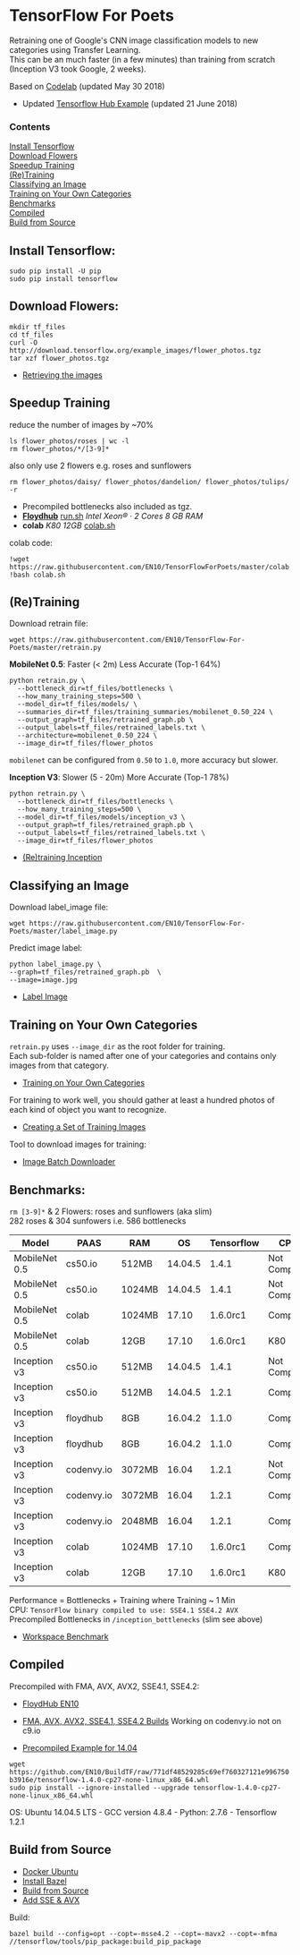 # TensorFlow For Poets

Retraining one of Google's CNN image classification models to new categories using Transfer Learning.  
This can be an much faster (in a few minutes) than training from scratch (Inception V3 took Google, 2 weeks).

Based on [Codelab](https://codelabs.developers.google.com/codelabs/tensorflow-for-poets/index.html#0) (updated May 30 2018)  

* Updated [Tensorflow Hub Example](https://github.com/EN10/TFHubRetrain) (updated 21 June 2018) 

### Contents

 [Install Tensorflow](#install-tensorflow)  
 [Download Flowers](#download-flowers)  
 [Speedup Training](#speedup-training)  
 [(Re)Training](#retraining)    
 [Classifying an Image](#classifying-an-image)  
 [Training on Your Own Categories](#training-on-your-own-categories)    
 [Benchmarks](#benchmarks)  
 [Compiled](#compiled)  
 [Build from Source](#build-from-source)    

## Install Tensorflow:

    sudo pip install -U pip  
    sudo pip install tensorflow 

## Download Flowers:
    
    mkdir tf_files
    cd tf_files
    curl -O http://download.tensorflow.org/example_images/flower_photos.tgz
    tar xzf flower_photos.tgz

* [Retrieving the images](https://codelabs.developers.google.com/codelabs/tensorflow-for-poets/#2)  

## Speedup Training 
reduce the number of images by ~70%    

    ls flower_photos/roses | wc -l
    rm flower_photos/*/[3-9]*
also only use 2 flowers e.g. roses and sunflowers  

    rm flower_photos/daisy/ flower_photos/dandelion/ flower_photos/tulips/ -r

* Precompiled bottlenecks also included as tgz.
* **[Floydhub](https://github.com/EN10/FloydHub)** [run.sh](https://github.com/EN10/TensorFlowForPoets/blob/master/run.sh) *Intel Xeon® · 2 Cores   8 GB RAM*
* **colab** *K80 12GB* [colab.sh](https://github.com/EN10/TensorFlowForPoets/blob/master/colab.sh)

colab code:

    !wget https://raw.githubusercontent.com/EN10/TensorFlowForPoets/master/colab.sh
    !bash colab.sh

## (Re)Training

Download retrain file:
    
    wget https://raw.githubusercontent.com/EN10/TensorFlow-For-Poets/master/retrain.py

**MobileNet 0.5**:  Faster (< 2m) Less Accurate (Top-1 64%)

    python retrain.py \
      --bottleneck_dir=tf_files/bottlenecks \
      --how_many_training_steps=500 \
      --model_dir=tf_files/models/ \
      --summaries_dir=tf_files/training_summaries/mobilenet_0.50_224 \
      --output_graph=tf_files/retrained_graph.pb \
      --output_labels=tf_files/retrained_labels.txt \
      --architecture=mobilenet_0.50_224 \
      --image_dir=tf_files/flower_photos

`mobilenet` can be configured from `0.50` to `1.0`, more accuracy but slower.

**Inception V3**:   Slower (5 - 20m) More Accurate (Top-1 78%)

    python retrain.py \
      --bottleneck_dir=tf_files/bottlenecks \
      --how_many_training_steps=500 \
      --model_dir=tf_files/models/inception_v3 \
      --output_graph=tf_files/retrained_graph.pb \
      --output_labels=tf_files/retrained_labels.txt \
      --image_dir=tf_files/flower_photos

* [(Re)training Inception](https://codelabs.developers.google.com/codelabs/tensorflow-for-poets/#3)  

## Classifying an Image

Download label_image file:

    wget https://raw.githubusercontent.com/EN10/TensorFlow-For-Poets/master/label_image.py

Predict image label:

    python label_image.py \
    --graph=tf_files/retrained_graph.pb  \
    --image=image.jpg

* [Label Image](https://codelabs.developers.google.com/codelabs/tensorflow-for-poets/#4)  

## Training on Your Own Categories

`retrain.py` uses `--image_dir` as the root folder for training.  
Each sub-folder is named after one of your categories and contains only images from that category.  
* [Training on Your Own Categories](https://codelabs.developers.google.com/codelabs/tensorflow-for-poets/#7)  

For training to work well, you should gather at least a hundred photos of each kind of object you want to recognize.  
* [Creating a Set of Training Images](https://www.tensorflow.org/tutorials/image_retraining#creating_a_set_of_training_images)  

Tool to download images for training:
* [Image Batch Downloader](https://chrome.google.com/webstore/detail/fatkun-batch-download-ima/nnjjahlikiabnchcpehcpkdeckfgnohf?hl=en)

## Benchmarks:  
`rm [3-9]*` & 2 Flowers: roses and sunflowers (aka slim)    
282 roses & 304 sunfowers i.e. 586 bottlenecks

| Model | PAAS | RAM | OS | Tensorflow | CPU | Performance | Notes |
| ----- | ----- | ----- | ----- | ----- | ----- | ----- | ----- | 
| MobileNet 0.5 | cs50.io  | 512MB | 14.04.5 | 1.4.1 | Not Compiled | 1m20s | |
| MobileNet 0.5 | cs50.io  | 1024MB | 14.04.5 | 1.4.1 | Not Compiled | 1m20s | |
| MobileNet 0.5 | colab  | 1024MB | 17.10 | 1.6.0rc1 | Compiled | 43s | |
| MobileNet 0.5 | colab  | 12GB | 17.10 | 1.6.0rc1 | K80 | 24s | |
| Inception v3 | cs50.io  | 512MB | 14.04.5 | 1.4.1 | Not Compiled | 15m | |
| Inception v3 | cs50.io  | 512MB | 14.04.5 | 1.2.1 | Compiled | 6m30s | |
| Inception v3 | floydhub  | 8GB | 16.04.2 | 1.1.0 | Compiled | 4m30s | with install |
| Inception v3 | floydhub  | 8GB | 16.04.2 | 1.1.0 | Compiled | 4m | with datasets |
| Inception v3 | codenvy.io  | 3072MB | 16.04 | 1.2.1 | Not Compiled | 6m45s | |
| Inception v3 | codenvy.io  | 3072MB | 16.04 | 1.2.1 | Compiled | 3m20s | |
| Inception v3 | codenvy.io  | 2048MB | 16.04 | 1.2.1 | Compiled | 3m20s | |
| Inception v3 | colab | 1024MB | 17.10 | 1.6.0rc1 | Compiled | 3m38s | |
| Inception v3 | colab | 12GB | 17.10 | 1.6.0rc1 | K80 | 1m23s | |

Performance = Bottlenecks + Training where Training ~ 1 Min     
CPU: `TensorFlow binary compiled to use: SSE4.1 SSE4.2 AVX`     
Precompiled Bottlenecks in `/inception_bottlenecks` (slim see above)

* [Workspace Benchmark](https://github.com/EN10/WorkspaceCPUBench#benchmarks)

## Compiled
Precompiled with FMA, AVX, AVX2, SSE4.1, SSE4.2:  
* [FloydHub EN10](https://github.com/EN10/FloydHub)

* [FMA, AVX, AVX2, SSE4.1, SSE4.2 Builds](https://github.com/lakshayg/tensorflow-build) Working on codenvy.io not on c9.io  
* [Precompiled Example for 14.04](https://github.com/EN10/KerasCIFAR#performance)

`wget https://github.com/EN10/BuildTF/raw/771df48529285c69ef760327121e996750b3916e/tensorflow-1.4.0-cp27-none-linux_x86_64.whl`   
`sudo pip install --ignore-installed --upgrade tensorflow-1.4.0-cp27-none-linux_x86_64.whl`  
    
OS: Ubuntu 14.04.5 LTS - GCC version 4.8.4 - Python: 2.7.6 - Tensorflow 1.2.1

## Build from Source
* [Docker Ubuntu](https://hub.docker.com/_/ubuntu/)
* [Install Bazel](https://docs.bazel.build/versions/master/install-ubuntu.html#install-with-installer-ubuntu)
* [Build from Source](https://www.tensorflow.org/install/install_sources#clone_the_tensorflow_repository)
* [Add SSE & AVX](https://stackoverflow.com/questions/41293077/how-to-compile-tensorflow-with-sse4-2-and-avx-instructions)

Build:

    bazel build --config=opt --copt=-msse4.2 --copt=-mavx2 --copt=-mfma //tensorflow/tools/pip_package:build_pip_package